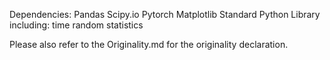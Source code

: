 Dependencies:
Pandas
Scipy.io
Pytorch
Matplotlib
Standard Python Library including:
time
random
statistics

Please also refer to the Originality.md for the originality declaration.